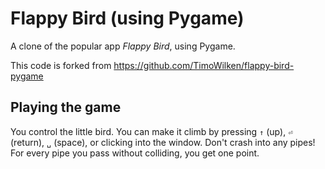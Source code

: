 # Flappy Bird (using Pygame) 

A clone of the popular app *Flappy Bird*, using Pygame.

This code is forked from https://github.com/TimoWilken/flappy-bird-pygame 

## Playing the game

You control the little bird. You can make it climb by pressing `↑` (up), `⏎`
(return), `␣` (space), or clicking into the window. Don't crash into any pipes!
For every pipe you pass without colliding, you get one point.
